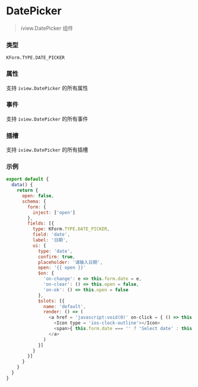 # DatePicker

> iview.DatePicker 组件

### 类型

`KForm.TYPE.DATE_PICKER`

### 属性

支持 `iview.DatePicker` 的所有属性

### 事件

支持 `iview.DatePicker` 的所有事件

### 插槽

支持 `iview.DatePicker` 的所有插槽

### 示例

```js
export default {
  data() {
    return {
      open: false,
      schema: {
        form: {
          inject: ['open']
        },
        fields: [{
          type: KForm.TYPE.DATE_PICKER,
          field: 'date',
          label: '日期',
          ui: {
            type: 'date',
            confirm: true,
            placeholder: '请输入日期',
            open: '{{ open }}'
            $on: {
              'on-change': e => this.form.date = e,
              'on-clear': () => this.open = false,
              'on-ok': () => this.open = false
            },
            $slots: [{
              name: 'default',
              render: () => (
                <a href = 'javascript:void(0)' on-click = { () => this.open = !this.open } >
                  <Icon type = 'ios-clock-outline'></Icon>
                  <span>{ this.form.date === '' ? 'Select date' : this.form.date }</span>
                </a>
              )
            }]
          }
        }]
      }
    }
  }
}
```